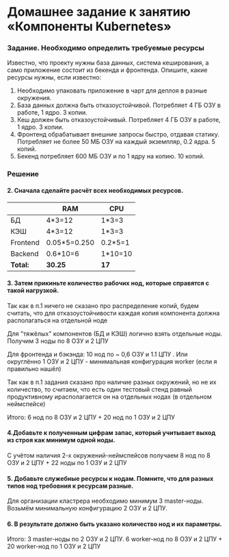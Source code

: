 # Домашнее задание к занятию «Компоненты Kubernetes» #

### Задание. Необходимо определить требуемые ресурсы ###

Известно, что проекту нужны база данных, система кеширования, а само приложение состоит из бекенда и фронтенда. Опишите, какие ресурсы нужны, если известно:

1. Необходимо упаковать приложение в чарт для деплоя в разные окружения.
2. База данных должна быть отказоустойчивой. Потребляет 4 ГБ ОЗУ в работе, 1 ядро. 3 копии.
3. Кеш должен быть отказоустойчивый. Потребляет 4 ГБ ОЗУ в работе, 1 ядро. 3 копии.
4. Фронтенд обрабатывает внешние запросы быстро, отдавая статику. Потребляет не более 50 МБ ОЗУ на каждый экземпляр, 0.2 ядра. 5 копий.
5. Бекенд потребляет 600 МБ ОЗУ и по 1 ядру на копию. 10 копий.

### Решение ###

#### 2. Сначала сделайте расчёт всех необходимых ресурсов. ####

|          | RAM          | CPU     |  
|----------|--------------|---------|
| БД       | 4*3=12       | 1*3=3   |   
| КЭШ      | 4*3=12       | 1*3=3   | 
| Frontend | 0.05*5=0.250 | 0.2*5=1 |   
| Backend  | 0.6*10=6     | 1*10=10 |   
| **Total:**   | **30.25**    | **17**  |   



#### 3. Затем прикиньте количество рабочих нод, которые справятся с такой нагрузкой. ####

Так как в п.1 ничего не сказано про распределение копий, будем считать, что для отказоустойчивости каждая копия компонента должна располагаться на отдельной ноде   

Для "тяжёлых" компонентов (БД и КЭШ) логично взять отдельные ноды. Получим  3 ноды по 8 ОЗУ и 2 ЦПУ

Для фронтенда и бэкэнда: 10 нод по ~ 0,6  ОЗУ и 1.1 ЦПУ . Или округлённо 1 ОЗУ и 2 ЦПУ - минимальная конфигурация worker (если я правильно нашёл)

Так как в п.1 задания сказано про наличие разных окружений, но не их количество, то считаем, что есть один тестовый стенд равный продуктивному ирасполагается он на отдельных нодах (в отдельном неймспейсе)  

Итого: 6 нод по 8 ОЗУ и 2 ЦПУ + 20 нод по 1  ОЗУ и 2 ЦПУ

#### 4.Добавьте к полученным цифрам запас, который учитывает выход из строя как минимум одной ноды. ####

С учётом наличия 2-х окружений-неймспейсов получаем 8 нод по 8 ОЗУ и 2 ЦПУ + 22 ноды по 1  ОЗУ и 2 ЦПУ


#### 5. Добавьте служебные ресурсы к нодам. Помните, что для разных типов нод требовния к ресурсам разные. ####

Для организации кластрера необходимо минимум 3 master-ноды. Возьмём минимальную конфигурацию 2 ОЗУ и 2 ЦПУ.

#### 6. В результате должно быть указано количество нод и их параметры. ####

Итого:
  3 master-ноды по 2 ОЗУ и 2 ЦПУ.
  6 worker-нод по 8 ОЗУ и 2 ЦПУ + 20 worker-нод по 1  ОЗУ и 2 ЦПУ



